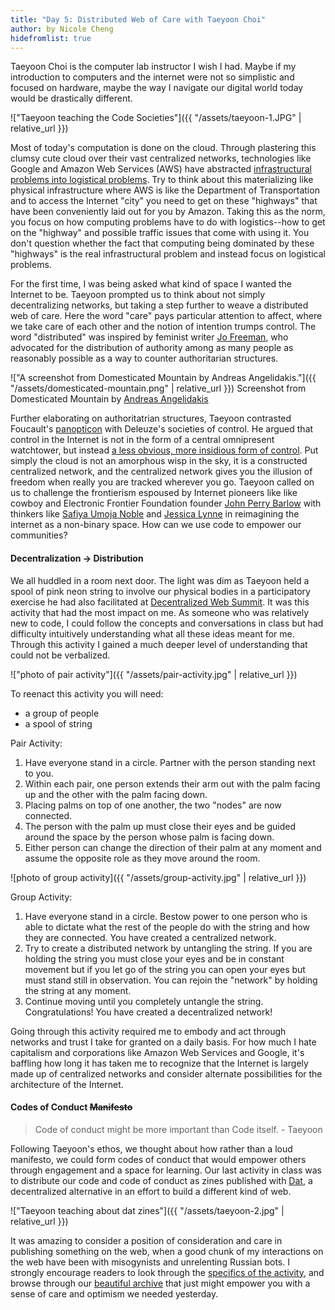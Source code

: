 ```yaml
---
title: "Day 5: Distributed Web of Care with Taeyoon Choi"
author: by Nicole Cheng
hidefromlist: true
---
```


Taeyoon Choi is the computer lab instructor I wish I had. Maybe if my introduction to computers and the internet were not so simplistic and focused on hardware, maybe the way I navigate our digital world today would be drastically different.

!["Taeyoon teaching the Code Societies"]({{ "/assets/taeyoon-1.JPG" | relative_url }})

Most of today's computation is done on the cloud. Through plastering this clumsy cute cloud over their vast centralized networks, technologies like Google and Amazon Web Services (AWS) have abstracted [infrastructural problems into logistical problems](https://www.theatlantic.com/technology/archive/2016/01/amazon-web-services-data-center/423147/). Try to think about this materializing like physical infrastructure where AWS is like the Department of Transportation and to access the Internet "city" you need to get on these "highways" that have been conveniently laid out for you by Amazon. Taking this as the norm, you focus on how computing problems have to do with logistics--how to get on the "highway" and possible traffic issues that come with using it. You don't question whether the fact that computing being dominated by these "highways" is the real infrastructural problem and instead focus on logistical problems.

 For the first time, I was being asked what kind of space I wanted the Internet to be. Taeyoon prompted us to think about not simply decentralizing networks, but taking a step further to weave a distributed web of care. Here the word "care" pays particular attention to affect, where we take care of each other and the notion of intention trumps control. The word "distributed" was inspired by feminist writer [Jo Freeman](https://www.jofreeman.com/joreen/tyranny.html), who advocated for the distribution of authority among as many people as reasonably possible as a way to counter authoritarian structures.

!["A screenshot from Domesticated Mountain by Andreas Angelidakis."]({{ "/assets/domesticated-mountain.png" | relative_url }})
Screenshot from Domesticated Mountain by [Andreas Angelidakis](https://www.angelidakis.com/)

Further elaborating on authoritatrian structures, Taeyoon contrasted Foucault's [panopticon](https://en.wikipedia.org/wiki/Panopticon) with Deleuze's societies of control. He argued that control in the Internet is not in the form of a central omnipresent watchtower, but instead [a less obvious, more insidious form of control](https://cidadeinseguranca.files.wordpress.com/2012/02/deleuze_control.pdf).
Put simply the cloud is not an amorphous wisp in the sky, it is a constructed centralized network, and the centralized network gives you the illusion of freedom when really you are tracked wherever you go. Taeyoon called on us to challenge the frontierism espoused by Internet pioneers like like cowboy and Electronic Frontier Foundation founder [John Perry Barlow](https://www.eff.org/deeplinks/2018/02/john-perry-barlow-internet-pioneer-1947-2018) with thinkers like [Safiya Umoja Noble](https://nyupress.org/books/9781479837243/) and [Jessica Lynne](https://www.jessicalynne.co/bio) in reimagining the internet as a non-binary space. How can we use code to empower our communities?

#### Decentralization -> Distribution
We all huddled in a room next door. The light was dim as Taeyoon held a spool of pink neon string to involve our physical bodies in a participatory exercise he had also facilitated at [Decentralized Web Summit](https://decentralizedweb.net/distributed-web-of-care/). It was this activity that had the most impact on me. As someone who was relatively new to code, I could follow the concepts and conversations in class but had difficulty intuitively understanding what all these ideas meant for me. Through this activity I gained a much deeper level of understanding that could not be verbalized.

!["photo of pair activity"]({{ "/assets/pair-activity.jpg" | relative_url }})

To reenact this activity you will need:
- a group of people
- a spool of string

Pair Activity:
1. Have everyone stand in a circle. Partner with the person standing next to you.
2. Within each pair, one person extends their arm out with the palm facing up and the other with the palm facing down.
3. Placing palms on top of one another, the two "nodes" are now connected.
4. The person with the palm up must close their eyes and be guided around the space by the person whose palm is facing down.
5. Either person can change the direction of their palm at any moment and assume the opposite role as they move around the room.

![photo of group activity]({{ "/assets/group-activity.jpg" | relative_url }})

Group Activity:
1. Have everyone stand in a circle. Bestow power to one person who is able to dictate what the rest of the people do with the string and how they are connected. You have created a centralized network.
2. Try to create a distributed network by untangling the string. If you are holding the string you must close your eyes and be in constant movement but if you let go of the string you can open your eyes but must stand still in observation. You can rejoin the "network" by holding the string at any moment.
3. Continue moving until you completely untangle the string.
	Congratulations! You have created a decentralized network!

Going through this activity required me to embody and act through networks and trust I take for granted on a daily basis. For how much I hate capitalism and corporations like Amazon Web Services and Google, it's baffling how long it has taken me to recognize that the Internet is largely made up of centralized networks and consider alternate possibilities for the architecture of the Internet.

#### Codes of Conduct <s> Manifesto </s>
>Code of conduct might be more important than Code itself. - Taeyoon

Following Taeyoon's ethos, we thought about how rather than a loud manifesto, we could form codes of conduct that would empower others through engagement and a space for learning. Our last activity in class was to distribute our code and code of conduct as zines published with [Dat](https://datproject.org/), a decentralized alternative in an effort to build a different kind of web.

!["Taeyoon teaching about dat zines"]({{ "/assets/taeyoon-2.jpg" | relative_url
}})

It was amazing to consider a position of consideration and care in publishing something on the web, when a good chunk of my interactions on the web have been with misogynists and unrelenting Russian bots. I strongly encourage readers to look through the [specifics of the activity](http://distributedweb.care/posts/codesocieties/), and browse through our [beautiful archive](dat://dwczines.hashbase.io/) that just might empower you with a sense of care and optimism we needed yesterday.
